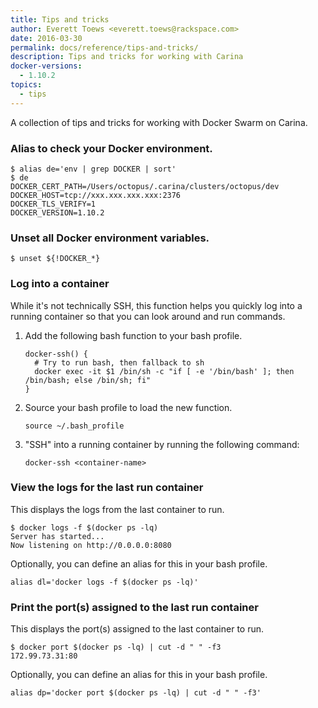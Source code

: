 ```yaml
---
title: Tips and tricks
author: Everett Toews <everett.toews@rackspace.com>
date: 2016-03-30
permalink: docs/reference/tips-and-tricks/
description: Tips and tricks for working with Carina
docker-versions:
  - 1.10.2
topics:
  - tips
---
```


A collection of tips and tricks for working with Docker Swarm on Carina.

### Alias to check your Docker environment.

```
$ alias de='env | grep DOCKER | sort'
$ de
DOCKER_CERT_PATH=/Users/octopus/.carina/clusters/octopus/dev
DOCKER_HOST=tcp://xxx.xxx.xxx.xxx:2376
DOCKER_TLS_VERIFY=1
DOCKER_VERSION=1.10.2
```

### Unset all Docker environment variables.

```
$ unset ${!DOCKER_*}
```

### Log into a container
While it's not technically SSH, this function helps you quickly log into a
running container so that you can look around and run commands.

1. Add the following bash function to your bash profile.

    ```
    docker-ssh() {
      # Try to run bash, then fallback to sh
      docker exec -it $1 /bin/sh -c "if [ -e '/bin/bash' ]; then /bin/bash; else /bin/sh; fi"
    }
    ```

1. Source your bash profile to load the new function.

    ```
    source ~/.bash_profile
    ```

1. "SSH" into a running container by running the following command:

    ```
    docker-ssh <container-name>
    ```

### View the logs for the last run container
This displays the logs from the last container to run.

```
$ docker logs -f $(docker ps -lq)
Server has started...
Now listening on http://0.0.0.0:8080
```

Optionally, you can define an alias for this in your bash profile.

```
alias dl='docker logs -f $(docker ps -lq)'
```

### Print the port(s) assigned to the last run container
This displays the port(s) assigned to the last container to run.

```
$ docker port $(docker ps -lq) | cut -d " " -f3
172.99.73.31:80
```

Optionally, you can define an alias for this in your bash profile.

```
alias dp='docker port $(docker ps -lq) | cut -d " " -f3'
```
